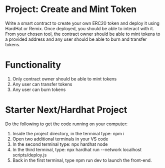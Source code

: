 # Project: Create and Mint Token

Write a smart contract to create your own ERC20 token and deploy it using HardHat or Remix. 
Once deployed, you should be able to interact with it.
From your chosen tool, the contract owner should be able to mint tokens to a provided address and any user should be able to burn and transfer tokens.

# Functionality

1. Only contract owner should be able to mint tokens
2. Any user can transfer tokens
3. Any user can burn tokens

# Starter Next/Hardhat Project

Do the following to get the code running on your computer:

1. Inside the project directory, in the terminal type: npm i
2. Open two additional terminals in your VS code
3. In the second terminal type: npx hardhat node
4. In the third terminal, type: npx hardhat run --network localhost scripts/deploy.js
5. Back in the first terminal, type npm run dev to launch the front-end.
